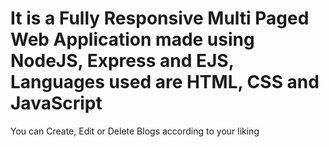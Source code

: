 # It is a Fully Responsive Multi Paged Web Application made using NodeJS, Express and EJS, Languages used are HTML, CSS and JavaScript

You can Create, Edit or Delete Blogs according to your liking 
